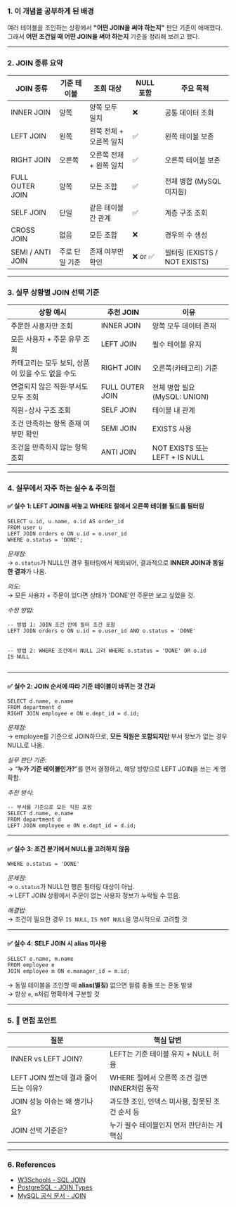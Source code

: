 <h3 id="1-이-개념을-공부하게-된-배경">1. 이 개념을 공부하게 된 배경</h3>
<p>여러 테이블을 조인하는 상황에서 <strong>&quot;어떤 JOIN을 써야 하는지&quot;</strong> 판단 기준이 애매했다.<br />그래서 <strong>어떤 조건일 때 어떤 JOIN을 써야 하는지</strong> 기준을 정리해 보려고 했다.</p>
<hr />
<h3 id="2-join-종류-요약">2. JOIN 종류 요약</h3>
<table>
<thead>
<tr>
<th>JOIN 종류</th>
<th>기준 테이블</th>
<th>조회 대상</th>
<th>NULL 포함</th>
<th>주요 목적</th>
</tr>
</thead>
<tbody><tr>
<td>INNER JOIN</td>
<td>양쪽</td>
<td>양쪽 모두 일치</td>
<td>❌</td>
<td>공통 데이터 조회</td>
</tr>
<tr>
<td>LEFT JOIN</td>
<td>왼쪽</td>
<td>왼쪽 전체 + 오른쪽 일치</td>
<td>✅</td>
<td>왼쪽 테이블 보존</td>
</tr>
<tr>
<td>RIGHT JOIN</td>
<td>오른쪽</td>
<td>오른쪽 전체 + 왼쪽 일치</td>
<td>✅</td>
<td>오른쪽 테이블 보존</td>
</tr>
<tr>
<td>FULL OUTER JOIN</td>
<td>양쪽</td>
<td>모든 조합</td>
<td>✅</td>
<td>전체 병합 (MySQL 미지원)</td>
</tr>
<tr>
<td>SELF JOIN</td>
<td>단일</td>
<td>같은 테이블 간 관계</td>
<td>✅</td>
<td>계층 구조 조회</td>
</tr>
<tr>
<td>CROSS JOIN</td>
<td>없음</td>
<td>모든 조합</td>
<td>❌</td>
<td>경우의 수 생성</td>
</tr>
<tr>
<td>SEMI / ANTI JOIN</td>
<td>주로 단일 기준</td>
<td>존재 여부만 확인</td>
<td>❌ or ✅</td>
<td>필터링 (EXISTS / NOT EXISTS)</td>
</tr>
</tbody></table>
<hr />
<h3 id="3-실무-상황별-join-선택-기준">3. 실무 상황별 JOIN 선택 기준</h3>
<table>
<thead>
<tr>
<th>상황 예시</th>
<th>추천 JOIN</th>
<th>이유</th>
</tr>
</thead>
<tbody><tr>
<td>주문한 사용자만 조회</td>
<td>INNER JOIN</td>
<td>양쪽 모두 데이터 존재</td>
</tr>
<tr>
<td>모든 사용자 + 주문 유무 조회</td>
<td>LEFT JOIN</td>
<td>필수 테이블 유지</td>
</tr>
<tr>
<td>카테고리는 모두 보되, 상품이 있을 수도 없을 수도</td>
<td>RIGHT JOIN</td>
<td>오른쪽(카테고리) 기준</td>
</tr>
<tr>
<td>연결되지 않은 직원·부서도 모두 조회</td>
<td>FULL OUTER JOIN</td>
<td>전체 병합 필요 (MySQL: UNION)</td>
</tr>
<tr>
<td>직원-상사 구조 조회</td>
<td>SELF JOIN</td>
<td>테이블 내 관계</td>
</tr>
<tr>
<td>조건 만족하는 항목 존재 여부만 확인</td>
<td>SEMI JOIN</td>
<td>EXISTS 사용</td>
</tr>
<tr>
<td>조건을 만족하지 않는 항목 조회</td>
<td>ANTI JOIN</td>
<td>NOT EXISTS 또는 LEFT + IS NULL</td>
</tr>
</tbody></table>
<hr />
<h3 id="4-실무에서-자주-하는-실수--주의점">4. 실무에서 자주 하는 실수 &amp; 주의점</h3>
<h4 id="✅-실수-1-left-join을-써놓고-where-절에서-오른쪽-테이블-필드를-필터링">✅ 실수 1: LEFT JOIN을 써놓고 WHERE 절에서 오른쪽 테이블 필드를 필터링</h4>
<pre><code class="language-sql">SELECT u.id, u.name, o.id AS order_id
FROM user u
LEFT JOIN orders o ON u.id = o.user_id
WHERE o.status = 'DONE';</code></pre>
<p><em>문제점:</em><br />→ <code>o.status</code>가 NULL인 경우 필터링에서 제외되어, 결과적으로 <strong>INNER JOIN과 동일한 결과</strong>가 나옴.</p>
<p><em>의도:</em><br />→ 모든 사용자 + 주문이 있다면 상태가 'DONE'인 주문만 보고 싶었을 것.</p>
<p><em>수정 방법:</em>  </p>
<pre><code class="language-sql">-- 방법 1: JOIN 조건 안에 필터 조건 포함
LEFT JOIN orders o ON u.id = o.user_id AND o.status = 'DONE'

-- 방법 2: WHERE 조건에서 NULL 고려
WHERE o.status = 'DONE' OR o.id IS NULL</code></pre>
<hr />
<h4 id="✅-실수-2-join-순서에-따라-기준-테이블이-바뀌는-것-간과">✅ 실수 2: JOIN 순서에 따라 기준 테이블이 바뀌는 것 간과</h4>
<pre><code class="language-sql">SELECT d.name, e.name
FROM department d
RIGHT JOIN employee e ON e.dept_id = d.id;</code></pre>
<p><em>문제점:</em><br />→ employee를 기준으로 JOIN하므로, <strong>모든 직원은 포함되지만</strong> 부서 정보가 없는 경우 NULL로 나옴.</p>
<p><em>실무 판단 기준:</em><br />→ “<strong>누가 기준 테이블인가?</strong>”를 먼저 결정하고, 해당 방향으로 LEFT JOIN을 쓰는 게 명확함.</p>
<p><em>추천 방식:</em>  </p>
<pre><code class="language-sql">-- 부서를 기준으로 모든 직원 포함
SELECT d.name, e.name
FROM department d
LEFT JOIN employee e ON e.dept_id = d.id;</code></pre>
<hr />
<h4 id="✅-실수-3-조건-분기에서-null을-고려하지-않음">✅ 실수 3: 조건 분기에서 NULL을 고려하지 않음</h4>
<pre><code class="language-sql">WHERE o.status = 'DONE'</code></pre>
<p><em>문제점:</em><br />→ <code>o.status</code>가 NULL인 행은 필터링 대상이 아님.<br />→ LEFT JOIN 상황에서 주문이 없는 사용자 정보가 누락될 수 있음.</p>
<p><em>해결법:</em><br />→ 조건이 필요한 경우 <code>IS NULL</code>, <code>IS NOT NULL</code>을 명시적으로 고려할 것</p>
<hr />
<h4 id="✅-실수-4-self-join-시-alias-미사용">✅ 실수 4: SELF JOIN 시 alias 미사용</h4>
<pre><code class="language-sql">SELECT e.name, m.name
FROM employee e
JOIN employee m ON e.manager_id = m.id;</code></pre>
<p>→ 동일 테이블을 조인할 때 <strong>alias(별칭)</strong> 없으면 컬럼 충돌 또는 혼동 발생<br />→ 항상 <code>e</code>, <code>m</code>처럼 명확하게 구분할 것</p>
<hr />
<h3 id="5-📌-면접-포인트">5. 📌 면접 포인트</h3>
<table>
<thead>
<tr>
<th>질문</th>
<th>핵심 답변</th>
</tr>
</thead>
<tbody><tr>
<td>INNER vs LEFT JOIN?</td>
<td>LEFT는 기준 테이블 유지 + NULL 허용</td>
</tr>
<tr>
<td>LEFT JOIN 썼는데 결과 줄어드는 이유?</td>
<td>WHERE 절에서 오른쪽 조건 걸면 INNER처럼 동작</td>
</tr>
<tr>
<td>JOIN 성능 이슈는 왜 생기나요?</td>
<td>과도한 조인, 인덱스 미사용, 잘못된 조건 순서 등</td>
</tr>
<tr>
<td>JOIN 선택 기준은?</td>
<td>누가 필수 테이블인지 먼저 판단하는 게 핵심</td>
</tr>
</tbody></table>
<hr />
<h3 id="6-references">6. References</h3>
<ul>
<li><a href="https://www.w3schools.com/sql/sql_join.asp">W3Schools - SQL JOIN</a>  </li>
<li><a href="https://www.postgresql.org/docs/current/queries-table-expressions.html#QUERIES-JOIN">PostgreSQL - JOIN Types</a>  </li>
<li><a href="https://dev.mysql.com/doc/refman/8.0/en/join.html">MySQL 공식 문서 - JOIN</a>  </li>
</ul>